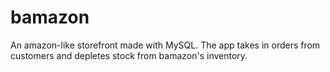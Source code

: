 # bamazon
An amazon-like storefront made with MySQL. The app takes in orders from customers and depletes stock from bamazon's inventory.